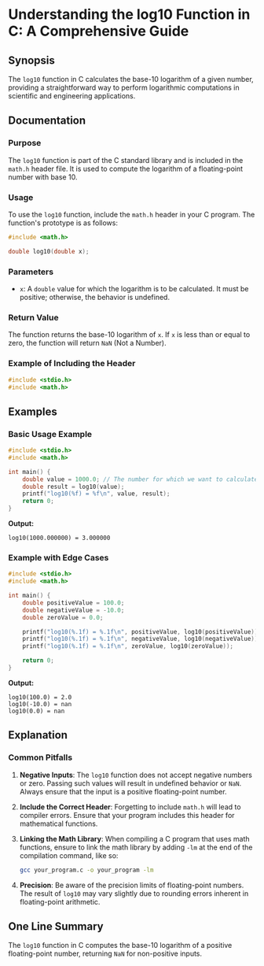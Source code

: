 <!--
Meta Description: # Understanding the log10 Function in C: A Comprehensive Guide ## Synopsis The `log10` function in C calculates the base-10 logarithm of a given numbe...
Meta Keywords: log10, math, include, function, double
-->

# Understanding the log10 Function in C: A Comprehensive Guide

## Synopsis
The `log10` function in C calculates the base-10 logarithm of a given number, providing a straightforward way to perform logarithmic computations in scientific and engineering applications.

## Documentation
### Purpose
The `log10` function is part of the C standard library and is included in the `math.h` header file. It is used to compute the logarithm of a floating-point number with base 10.

### Usage
To use the `log10` function, include the `math.h` header in your C program. The function's prototype is as follows:

```c
#include <math.h>

double log10(double x);
```

### Parameters
- `x`: A `double` value for which the logarithm is to be calculated. It must be positive; otherwise, the behavior is undefined.

### Return Value
The function returns the base-10 logarithm of `x`. If `x` is less than or equal to zero, the function will return `NaN` (Not a Number).

### Example of Including the Header
```c
#include <stdio.h>
#include <math.h>
```

## Examples
### Basic Usage Example
```c
#include <stdio.h>
#include <math.h>

int main() {
    double value = 1000.0; // The number for which we want to calculate log10
    double result = log10(value);
    printf("log10(%f) = %f\n", value, result);
    return 0;
}
```
**Output:**
```
log10(1000.000000) = 3.000000
```

### Example with Edge Cases
```c
#include <stdio.h>
#include <math.h>

int main() {
    double positiveValue = 100.0;
    double negativeValue = -10.0;
    double zeroValue = 0.0;

    printf("log10(%.1f) = %.1f\n", positiveValue, log10(positiveValue)); // Expected: 2.0
    printf("log10(%.1f) = %.1f\n", negativeValue, log10(negativeValue)); // Expected: NaN
    printf("log10(%.1f) = %.1f\n", zeroValue, log10(zeroValue));         // Expected: NaN

    return 0;
}
```
**Output:**
```
log10(100.0) = 2.0
log10(-10.0) = nan
log10(0.0) = nan
```

## Explanation
### Common Pitfalls
1. **Negative Inputs**: The `log10` function does not accept negative numbers or zero. Passing such values will result in undefined behavior or `NaN`. Always ensure that the input is a positive floating-point number.
  
2. **Include the Correct Header**: Forgetting to include `math.h` will lead to compiler errors. Ensure that your program includes this header for mathematical functions.

3. **Linking the Math Library**: When compiling a C program that uses math functions, ensure to link the math library by adding `-lm` at the end of the compilation command, like so:
   ```bash
   gcc your_program.c -o your_program -lm
   ```

4. **Precision**: Be aware of the precision limits of floating-point numbers. The result of `log10` may vary slightly due to rounding errors inherent in floating-point arithmetic.

## One Line Summary
The `log10` function in C computes the base-10 logarithm of a positive floating-point number, returning `NaN` for non-positive inputs.
